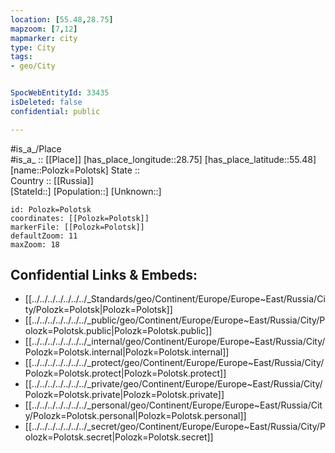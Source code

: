 ```yaml
---
location: [55.48,28.75] 
mapzoom: [7,12] 
mapmarker: city 
type: City
tags:
- geo/City


SpocWebEntityId: 33435
isDeleted: false
confidential: public

---
```

#is_a_/Place  
#is_a_ :: [[Place]] 
[has_place_longitude::28.75] 
[has_place_latitude::55.48] 
[name::Polozk=Polotsk] 
State ::  
Country :: [[Russia]]  
[StateId::] 
[Population::] 
[Unknown::] 


```leaflet
id: Polozk=Polotsk
coordinates: [[Polozk=Polotsk]] 
markerFile: [[Polozk=Polotsk]] 
defaultZoom: 11 
maxZoom: 18
```


## Confidential Links & Embeds: 
- [[../../../../../../../_Standards/geo/Continent/Europe/Europe~East/Russia/City/Polozk=Polotsk|Polozk=Polotsk]] 
- [[../../../../../../../_public/geo/Continent/Europe/Europe~East/Russia/City/Polozk=Polotsk.public|Polozk=Polotsk.public]] 
- [[../../../../../../../_internal/geo/Continent/Europe/Europe~East/Russia/City/Polozk=Polotsk.internal|Polozk=Polotsk.internal]] 
- [[../../../../../../../_protect/geo/Continent/Europe/Europe~East/Russia/City/Polozk=Polotsk.protect|Polozk=Polotsk.protect]] 
- [[../../../../../../../_private/geo/Continent/Europe/Europe~East/Russia/City/Polozk=Polotsk.private|Polozk=Polotsk.private]] 
- [[../../../../../../../_personal/geo/Continent/Europe/Europe~East/Russia/City/Polozk=Polotsk.personal|Polozk=Polotsk.personal]] 
- [[../../../../../../../_secret/geo/Continent/Europe/Europe~East/Russia/City/Polozk=Polotsk.secret|Polozk=Polotsk.secret]] 
